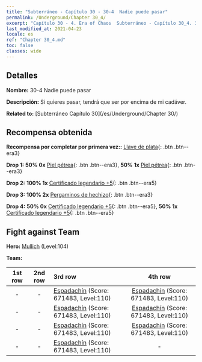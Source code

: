 ```yaml
---
title: "Subterráneo - Capítulo 30 - 30-4  Nadie puede pasar"
permalink: /Underground/Chapter 30_4/
excerpt: "Capítulo 30 - 4. Era of Chaos  Subterráneo - Capítulo 30_4. 30-4  Nadie puede pasar"
last_modified_at: 2021-04-23
locale: es
ref: "Chapter 30_4.md"
toc: false
classes: wide
---
```


## Detalles

 **Nombre:** 30-4  Nadie puede pasar

 **Descripción:**       Si quieres pasar, tendrá que ser por encima de mi cadáver.

 **Related to:** [Subterráneo Capítulo 30](/es/Underground/Chapter 30/)

## Recompensa obtenida

 **Recompensa por completar por primera vez::** [Llave de plata](/ItemsES/con_693/){: .btn .btn--era3}

 **Drop 1:** **50% 0x** [Piel pétrea](/ItemsES/her_452/){: .btn .btn--era3}, **50% 1x** [Piel pétrea](/ItemsES/her_452/){: .btn .btn--era3}

 **Drop 2:** **100% 1x** [Certificado legendario +5](/ItemsES/mat_102/){: .btn .btn--era5}

 **Drop 3:** **100% 2x** [Pergaminos de hechizo](/ItemsES/con_694/){: .btn .btn--era3}

 **Drop 4:** **50% 0x** [Certificado legendario +5](/ItemsES/mat_102/){: .btn .btn--era5}, **50% 1x** [Certificado legendario +5](/ItemsES/mat_102/){: .btn .btn--era5}


## Fight against Team
 **Hero:** [Mullich](/es/heroes/Mullich/) (Level:104)

 **Team:**


  | 1st row | 2nd row | 3rd row | 4th row |
  |:----:|:----:|:----|:----:|
  | - | - | [Espadachín](/es/units/Swordsman/) (Score: 671483, Level:110)  | [Espadachín](/es/units/Swordsman/) (Score: 671483, Level:110)  |
  | - | - | [Espadachín](/es/units/Swordsman/) (Score: 671483, Level:110)  | [Espadachín](/es/units/Swordsman/) (Score: 671483, Level:110)  |
  | - | - | [Espadachín](/es/units/Swordsman/) (Score: 671483, Level:110)  | [Espadachín](/es/units/Swordsman/) (Score: 671483, Level:110)  |
  | - | - | [Espadachín](/es/units/Swordsman/) (Score: 671483, Level:110)  | - |


